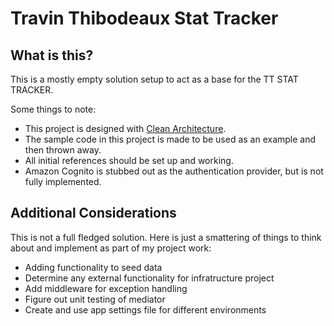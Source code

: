 # Travin Thibodeaux Stat Tracker


## What is this?

This is a mostly empty solution setup to act as a base for the TT STAT TRACKER.

Some things to note:
 - This project is designed with [Clean Architecture](https://www.c-sharpcorner.com/article/clean-architecture-with-net-62/).
 - The sample code in this project is made to be used as an example and then thrown away.
 - All initial references should be set up and working.
 - Amazon Cognito is stubbed out as the authentication provider, but is not fully implemented.

## Additional Considerations

This is not a full fledged solution. Here is just a smattering of things to think about and implement as part of my project work:
- Adding functionality to seed data
- Determine any external functionality for infratructure project
- Add middleware for exception handling
- Figure out unit testing of mediator
- Create and use app settings file for different environments

